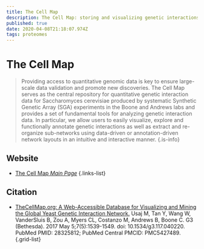 ```yaml
---
title: The Cell Map
description: The Cell Map: storing and visualizing genetic interactions in S. cerevisiae
published: true
date: 2020-04-08T21:18:07.974Z
tags: proteomes
---
```


# The Cell Map

> Providing access to quantitative genomic data is key to ensure large-scale data validation and promote new discoveries. The Cell Map serves as the central repository for quantitative genetic interaction data for Saccharomyces cerevisiae produced by systematic Synthetic Genetic Array (SGA) experiments in the Boone and Andrews labs and provides a set of fundamental tools for analyzing genetic interaction data. In particular, we allow users to easily visualize, explore and functionally annotate genetic interactions as well as extract and re-organize sub-networks using data-driven or annotation-driven network layouts in an intuitive and interactive manner.
{.is-info}

## Website

- [The Cell Map *Main Page*](https://thecellmap.org/)
{.links-list}

## Citation

- [TheCellMap.org: A Web-Accessible Database for Visualizing and Mining the Global Yeast Genetic Interaction Network.](https://www.g3journal.org/content/7/5/1539) Usaj M, Tan Y, Wang W, VanderSluis B, Zou A, Myers CL, Costanzo M, Andrews B, Boone C. G3 (Bethesda). 2017 May 5;7(5):1539-1549. doi: 10.1534/g3.117.040220. PubMed PMID: 28325812; PubMed Central PMCID: PMC5427489.
{.grid-list}